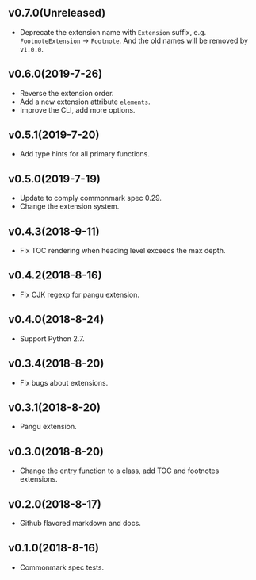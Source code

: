 ## v0.7.0(Unreleased)

- Deprecate the extension name with `Extension` suffix, e.g. `FootnoteExtension` -> `Footnote`.
  And the old names will be removed by `v1.0.0`.

## v0.6.0(2019-7-26)

- Reverse the extension order.
- Add a new extension attribute `elements`.
- Improve the CLI, add more options.

## v0.5.1(2019-7-20)
- Add type hints for all primary functions.

## v0.5.0(2019-7-19)
- Update to comply commonmark spec 0.29.
- Change the extension system.

## v0.4.3(2018-9-11)
- Fix TOC rendering when heading level exceeds the max depth.

## v0.4.2(2018-8-16)
- Fix CJK regexp for pangu extension.

## v0.4.0(2018-8-24)
- Support Python 2.7.

## v0.3.4(2018-8-20)
- Fix bugs about extensions.

## v0.3.1(2018-8-20)
- Pangu extension.

## v0.3.0(2018-8-20)
- Change the entry function to a class, add TOC and footnotes extensions.

## v0.2.0(2018-8-17)
- Github flavored markdown and docs.

## v0.1.0(2018-8-16)
- Commonmark spec tests.
